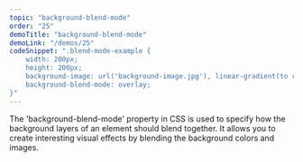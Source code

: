 ```yaml
---
topic: "background-blend-mode"
order: "25"
demoTitle: "background-blend-mode"
demoLink: "/demos/25"
codeSnippet: ".blend-mode-example {
    width: 200px;
    height: 200px;
    background-image: url('background-image.jpg'), linear-gradient(to right, red, blue);
    background-blend-mode: overlay;
}"
---
```


The 'background-blend-mode' property in CSS is used to specify how the background layers of an element should blend together. It allows you to create interesting visual effects by blending the background colors and images.
<br />
